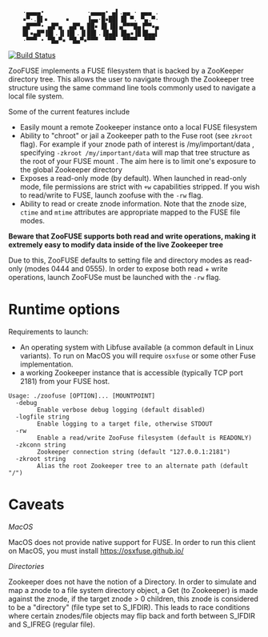 
```
	·▄▄▄▄•            ·▄▄▄▄• ▄▌.▄▄ · ▄▄▄ .
	▪▀·.█▌▪     ▪     ▐▄▄·█▪██▌▐█ ▀. ▀▄.▀·
	▄█▀▀▀• ▄█▀▄  ▄█▀▄ ██▪ █▌▐█▌▄▀▀▀█▄▐▀▀▪▄
	█▌▪▄█▀▐█▌.▐▌▐█▌.▐▌██▌.▐█▄█▌▐█▄▪▐█▐█▄▄▌
	·▀▀▀ • ▀█▄▀▪ ▀█▄▀▪▀▀▀  ▀▀▀  ▀▀▀▀  ▀▀▀ 
```
[![Build Status](https://travis-ci.com/jesseward/zoofuse.svg?token=CStMxikntB3yCXtypKsx&branch=master)](https://travis-ci.com/jesseward/zoofuse)


ZooFUSE implements a FUSE filesystem that is backed by a ZooKeeper directory tree. This allows the user to navigate through the Zookeeper tree structure using the same command line tools commonly used to navigate a local file system.

Some of the current features include

* Easily mount a remote Zookeeper instance onto a local FUSE filesystem
* Ability to "chroot" or jail a Zookeeper path to the Fuse root (see `zkroot` flag). For example if your znode path of interest is /my/important/data , specifying `-zkroot /my/important/data` will map that tree structure as the root of your FUSE mount . The aim here is to limit one's exposure to the global Zookeeper directory
* Exposes a read-only mode (by default). When launched in read-only mode, file permissions are strict with `+w` capabilities stripped. If you wish to read/write to FUSE, launch zoofuse with the `-rw` flag.
* Ability to read or create znode information. Note that the znode size, `ctime` and `mtime` attributes are appropriate mapped to the FUSE file modes.

**Beware that ZooFUSE supports both read and write operations, making it extremely easy to modify data inside of the  live Zookeeper tree**

Due to this, ZooFUSE defaults to setting file and directory modes as read-only (modes 0444 and 0555). In order to expose both read + write operations, launch ZooFUSe must be launched with the `-rw` flag.

Runtime options
==========
Requirements to launch: 
* An operating system with Libfuse available (a common default in Linux variants). To run on MacOS you will require `osxfuse` or some other Fuse implementation.
* a working Zookeeper instance that is accessible (typically TCP port 2181) from your FUSE host.

```
Usage: ./zoofuse [OPTION]... [MOUNTPOINT]
  -debug
        Enable verbose debug logging (default disabled)
  -logfile string
        Enable logging to a target file, otherwise STDOUT
  -rw
        Enable a read/write ZooFuse filesystem (default is READONLY)
  -zkconn string
        Zookeeper connection string (default "127.0.0.1:2181")
  -zkroot string
        Alias the root Zookeeper tree to an alternate path (default "/")
```

Caveats
=======

*MacOS*

MacOS does not provide native support for FUSE. In order to run this client on MacOS, you must install https://osxfuse.github.io/ 

*Directories*

Zookeeper does not have the notion of a Directory. In order to simulate and map a znode to a file system directory object, a Get (to Zookeeper) is made against the znode, if the target znode > 0 children, this znode is considered to be a "directory" (file type  set to S_IFDIR). This leads to race conditions where certain znodes/file objects may flip back and forth between S_IFDIR and S_IFREG (regular file). 
